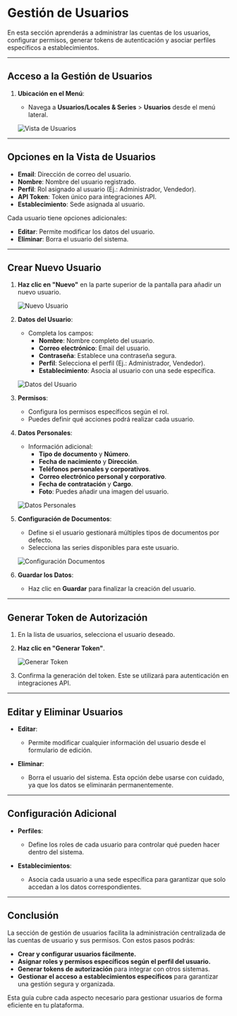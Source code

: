 # Gestión de Usuarios

En esta sección aprenderás a administrar las cuentas de los usuarios, configurar permisos, generar tokens de autenticación y asociar perfiles específicos a establecimientos.

---

## Acceso a la Gestión de Usuarios

1. **Ubicación en el Menú**:
   - Navega a **Usuarios/Locales & Series** > **Usuarios** desde el menú lateral.

   ![Vista de Usuarios](img/usuarios_lista.jpg)

---

## Opciones en la Vista de Usuarios

- **Email**: Dirección de correo del usuario.
- **Nombre**: Nombre del usuario registrado.
- **Perfil**: Rol asignado al usuario (Ej.: Administrador, Vendedor).
- **API Token**: Token único para integraciones API.
- **Establecimiento**: Sede asignada al usuario.

Cada usuario tiene opciones adicionales:
- **Editar**: Permite modificar los datos del usuario.
- **Eliminar**: Borra el usuario del sistema.

---

## Crear Nuevo Usuario

1. **Haz clic en "Nuevo"** en la parte superior de la pantalla para añadir un nuevo usuario.

   ![Nuevo Usuario](img/nuevo_usuario.jpg)

2. **Datos del Usuario**:
   - Completa los campos:
     - **Nombre**: Nombre completo del usuario.
     - **Correo electrónico**: Email del usuario.
     - **Contraseña**: Establece una contraseña segura.
     - **Perfil**: Selecciona el perfil (Ej.: Administrador, Vendedor).
     - **Establecimiento**: Asocia al usuario con una sede específica.

   ![Datos del Usuario](img/datos_usuario.png)

3. **Permisos**:
   - Configura los permisos específicos según el rol. 
   - Puedes definir qué acciones podrá realizar cada usuario.

4. **Datos Personales**:
   - Información adicional:
     - **Tipo de documento** y **Número**.
     - **Fecha de nacimiento** y **Dirección**.
     - **Teléfonos personales y corporativos**.
     - **Correo electrónico personal y corporativo**.
     - **Fecha de contratación** y **Cargo**.
     - **Foto**: Puedes añadir una imagen del usuario.

   ![Datos Personales](img/datos_personales.png)

5. **Configuración de Documentos**:
   - Define si el usuario gestionará múltiples tipos de documentos por defecto.
   - Selecciona las series disponibles para este usuario.

   ![Configuración Documentos](img/config_documentos.png)

6. **Guardar los Datos**:
   - Haz clic en **Guardar** para finalizar la creación del usuario.

---

## Generar Token de Autorización

1. En la lista de usuarios, selecciona el usuario deseado.
2. **Haz clic en "Generar Token"**.

   ![Generar Token](img/generar_token.png)

3. Confirma la generación del token. Este se utilizará para autenticación en integraciones API.

---

## Editar y Eliminar Usuarios

- **Editar**:
  - Permite modificar cualquier información del usuario desde el formulario de edición.

- **Eliminar**:
  - Borra el usuario del sistema. Esta opción debe usarse con cuidado, ya que los datos se eliminarán permanentemente.

---

## Configuración Adicional

- **Perfiles**: 
  - Define los roles de cada usuario para controlar qué pueden hacer dentro del sistema.

- **Establecimientos**: 
  - Asocia cada usuario a una sede específica para garantizar que solo accedan a los datos correspondientes.

---

## Conclusión

La sección de gestión de usuarios facilita la administración centralizada de las cuentas de usuario y sus permisos. Con estos pasos podrás:

- **Crear y configurar usuarios fácilmente.**
- **Asignar roles y permisos específicos según el perfil del usuario.**
- **Generar tokens de autorización** para integrar con otros sistemas.
- **Gestionar el acceso a establecimientos específicos** para garantizar una gestión segura y organizada.

Esta guía cubre cada aspecto necesario para gestionar usuarios de forma eficiente en tu plataforma.
